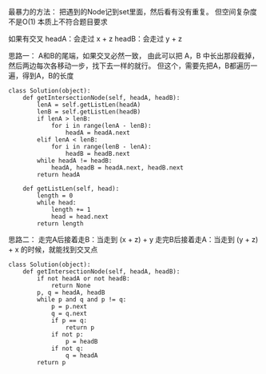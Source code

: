 最暴力的方法：
把遇到的Node记到set里面，然后看有没有重复。
但空间复杂度不是O(1)
本质上不符合题目要求

如果有交叉
headA：会走过 x + z
headB：会走过 y + z

思路一：
A和B的尾端，如果交叉必然一致，
由此可以把 A，B 中长出那段截掉，然后两边每次各移动一步，找下去一样的就行。
但这个，需要先把A，B都遍历一遍，得到A，B的长度
```
class Solution(object):
    def getIntersectionNode(self, headA, headB):
        lenA = self.getListLen(headA)
        lenB = self.getListLen(headB)
        if lenA > lenB:
            for i in range(lenA - lenB):
                headA = headA.next
        elif lenA < lenB:
            for i in range(lenB - lenA):
                headB = headB.next
        while headA != headB:
            headA, headB = headA.next, headB.next
        return headA

    def getListLen(self, head):
        length = 0
        while head:
            length += 1
            head = head.next
        return length
```

思路二：
走完A后接着走B：当走到 (x + z) + y
走完B后接着走A：当走到 (y + z) + x
的时候，就能找到交叉点
```
class Solution(object):
    def getIntersectionNode(self, headA, headB):
        if not headA or not headB:
            return None
        p, q = headA, headB
        while p and q and p != q:
            p = p.next
            q = q.next
            if p == q:
                return p
            if not p:
                p = headB
            if not q:
                q = headA
        return p
```
